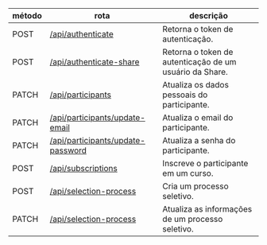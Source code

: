 | método | rota                                                                   | descrição                                               |
| ------ | ---------------------------------------------------------------------- | ------------------------------------------------------- |
| POST   | [/api/authenticate](./authenticate/authentication.md)                  | Retorna o token de autenticação.                        |
| POST   | [/api/authenticate-share](./authenticate/authenticationShare.md)       | Retorna o token de autenticação de um usuário da Share. |
| PATCH  | [/api/participants](./participants/updatePersonalData.md)              | Atualiza os dados pessoais do participante.             |
| PATCH  | [/api/participants/update-email](./participants/updateEmail.md)        | Atualiza o email do participante.                       |
| PATCH  | [/api/participants/update-password](./participants/updatePassword.md)  | Atualiza a senha do participante.                       |
| POST   | [/api/subscriptions](./subscriptions/subscribe.md)                     | Inscreve o participante em um curso.                    |
| POST   | [/api/selection-process](./selectionProcess/createSelectionProcess.md) | Cria um processo seletivo.                              |
| PATCH  | [/api/selection-process](./selectionProcess/updateSelectionProcess.md) | Atualiza as informações de um processo seletivo.        |
